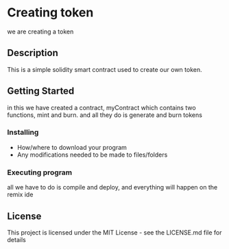 # Creating token

we are creating a token

## Description

This is a simple solidity smart contract used to create our own token.

## Getting Started

in this we have created a contract, myContract which contains two functions, mint and burn. and all they do is generate and burn tokens

### Installing

* How/where to download your program
* Any modifications needed to be made to files/folders

### Executing program

all we have to do is compile and deploy, and everything will happen on the remix ide

## License

This project is licensed under the MIT License - see the LICENSE.md file for details
